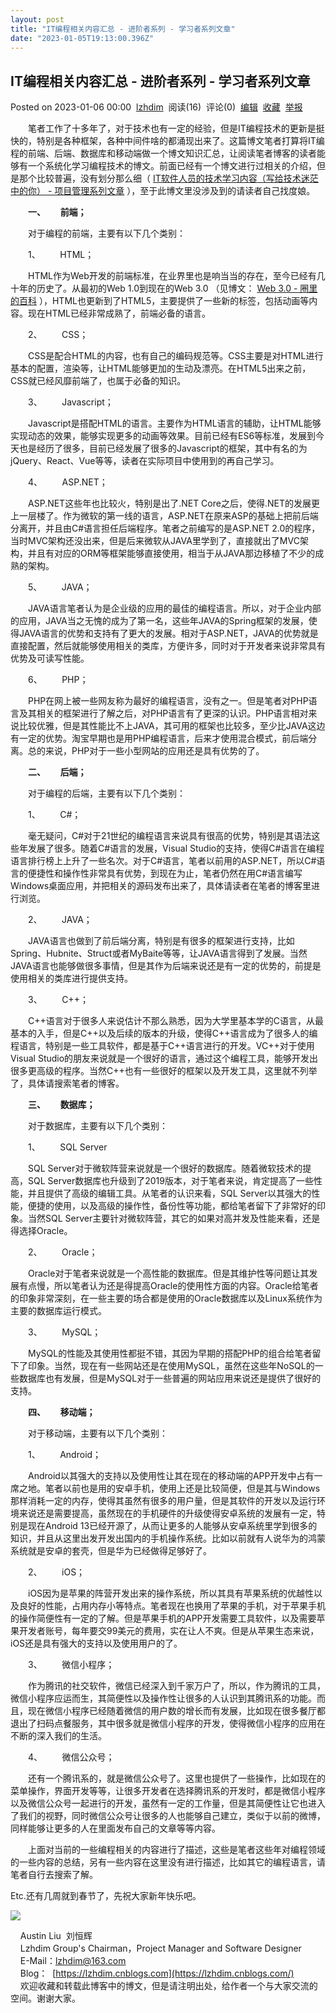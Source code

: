 ```yaml
---
layout: post
title: "IT编程相关内容汇总 - 进阶者系列 - 学习者系列文章"
date: "2023-01-05T19:13:00.396Z"
---
```

IT编程相关内容汇总 - 进阶者系列 - 学习者系列文章
----------------------------

Posted on 2023-01-06 00:00  [lzhdim](https://www.cnblogs.com/lzhdim/)  阅读(16)  评论(0)  [编辑](https://i.cnblogs.com/EditPosts.aspx?postid=17028789)  [收藏](javascript:void(0))  [举报](javascript:void(0))

　　笔者工作了十多年了，对于技术也有一定的经验，但是IT编程技术的更新是挺快的，特别是各种框架，各种中间件啥的都涌现出来了。这篇博文笔者打算将IT编程的前端、后端、数据库和移动端做一个博文知识汇总，让阅读笔者博客的读者能够有一个系统化学习编程技术的博文。前面已经有一个博文进行过相关的介绍，但是那个比较普遍，没有划分那么细（ [IT软件人员的技术学习内容（写给技术迷茫中的你） - 项目管理系列文章](https://www.cnblogs.com/lzhdim/p/4604031.html) ），至于此博文里没涉及到的请读者自己找度娘。

　　**一、**      **前端；**

　　对于编程的前端，主要有以下几个类别：

　　1、        HTML；

　　HTML作为Web开发的前端标准，在业界里也是响当当的存在，至今已经有几十年的历史了。从最初的Web 1.0到现在的Web 3.0 （见博文： [Web 3.0 - 圈里的百科](https://www.cnblogs.com/lzhdim/p/16440389.html) ），HTML也更新到了HTML5，主要提供了一些新的标签，包括动画等内容。现在HTML已经非常成熟了，前端必备的语言。

　　2、        CSS；

　　CSS是配合HTML的内容，也有自己的编码规范等。CSS主要是对HTML进行基本的配置，渲染等，让HTML能够更加的生动及漂亮。在HTML5出来之前，CSS就已经风靡前端了，也属于必备的知识。

　　3、        Javascript；

　　Javascript是搭配HTML的语言。主要作为HTML语言的辅助，让HTML能够实现动态的效果，能够实现更多的动画等效果。目前已经有ES6等标准，发展到今天也是经历了很多，目前已经发展了很多的Javascript的框架，其中有名的为jQuery、React、Vue等等，读者在实际项目中使用到的再自己学习。

　　4、        ASP.NET；

　　ASP.NET这些年也比较火，特别是出了.NET Core之后，使得.NET的发展更上一层楼了。作为微软的第一线的语言，ASP.NET在原来ASP的基础上把前后端分离开，并且由C#语言担任后端程序。笔者之前编写的是ASP.NET 2.0的程序，当时MVC架构还没出来，但是后来微软从JAVA里学到了，直接就出了MVC架构，并且有对应的ORM等框架能够直接使用，相当于从JAVA那边移植了不少的成熟的架构。

　　5、        JAVA；

　　JAVA语言笔者认为是企业级的应用的最佳的编程语言。所以，对于企业内部的应用，JAVA当之无愧的成为了第一名，这些年JAVA的Spring框架的发展，使得JAVA语言的优势和支持有了更大的发展。相对于ASP.NET，JAVA的优势就是直接配置，然后就能够使用相关的类库，方便许多，同时对于开发者来说非常具有优势及可读写性能。

　　6、        PHP；

　　PHP在网上被一些网友称为最好的编程语言，没有之一。但是笔者对PHP语言及其相关的框架进行了解之后，对PHP语言有了更深的认识。PHP语言相对来说比较优雅，但是其性能比不上JAVA，其可用的框架也比较多，至少比JAVA这边有一定的优势。淘宝早期也是用PHP编程语言，后来才使用混合模式，前后端分离。总的来说，PHP对于一些小型网站的应用还是具有优势的了。

　　**二、**      **后端；**

　　对于编程的后端，主要有以下几个类别：

　　1、        C#；

　　毫无疑问，C#对于21世纪的编程语言来说具有很高的优势，特别是其语法这些年发展了很多。随着C#语言的发展，Visual Studio的支持，使得C#语言在编程语言排行榜上上升了一些名次。对于C#语言，笔者以前用的ASP.NET，所以C#语言的便捷性和操作性非常具有优势，到现在为止，笔者仍然在用C#语言编写Windows桌面应用，并把相关的源码发布出来了，具体请读者在笔者的博客里进行浏览。

　　2、        JAVA；

　　JAVA语言也做到了前后端分离，特别是有很多的框架进行支持，比如Spring、Hubnite、Struct或者MyBaite等等，让JAVA语言得到了发展。当然JAVA语言也能够做很多事情，但是其作为后端来说还是有一定的优势的，前提是使用相关的类库进行提供支持。

　　3、        C++；

　　C++语言对于很多人来说估计不那么熟悉，因为大学里基本学的C语言，从最基本的入手，但是C++以及后续的版本的升级，使得C++语言成为了很多人的编程语言，特别是一些工具软件，都是基于C++语言进行的开发。VC++对于使用Visual Studio的朋友来说就是一个很好的语言，通过这个编程工具，能够开发出很多更高级的程序。当然C++也有一些很好的框架以及开发工具，这里就不列举了，具体请搜索笔者的博客。

　　**三、**      **数据库；**

　　对于数据库，主要有以下几个类别：

　　1、        SQL Server

　　SQL Server对于微软阵营来说就是一个很好的数据库。随着微软技术的提高，SQL Server数据库也升级到了2019版本，对于笔者来说，肯定提高了一些性能，并且提供了高级的编辑工具。从笔者的认识来看，SQL Server以其强大的性能，便捷的使用，以及高级的操作性，备份性等功能，都给笔者留下了非常好的印象。当然SQL Server主要针对微软阵营，其它的如果对高并发及性能来看，还是得选择Oracle。

　　2、        Oracle；

　　Oracle对于笔者来说就是一个高性能的数据库。但是其维护性等问题让其发展有点慢，所以笔者认为还是得提高Oracle的使用性方面的内容。Oracle给笔者的印象非常深刻，在一些主要的场合都是使用的Oracle数据库以及Linux系统作为主要的数据库运行模式。

　　3、        MySQL；

　　MySQL的性能及其使用性都挺不错，其因为早期的搭配PHP的组合给笔者留下了印象。当然，现在有一些网站还是在使用MySQL，虽然在这些年NoSQL的一些数据库也有发展，但是MySQL对于一些普遍的网站应用来说还是提供了很好的支持。

　　**四、**      **移动端；**

　　对于移动端，主要有以下几个类别：

　　1、        Android；

　　Android以其强大的支持以及使用性让其在现在的移动端的APP开发中占有一席之地。笔者以前也是用的安卓手机，使用上还是比较简便，但是其与Windows那样消耗一定的内存，使得其虽然有很多的用户量，但是其软件的开发以及运行环境来说还是需要提高，虽然现在的手机硬件的升级使得安卓系统的发展有一定，特别是现在Android 13已经开源了，从而让更多的人能够从安卓系统里学到很多的知识，并且从这里出发开发出国内的手机操作系统。比如以前就有人说华为的鸿蒙系统就是安卓的套壳，但是华为已经做得足够好了。

　　2、        iOS；

　　iOS因为是苹果的阵营开发出来的操作系统，所以其具有苹果系统的优越性以及良好的性能，占用内存小等特点。笔者现在也换用了苹果的手机，对于苹果手机的操作简便性有一定的了解。但是苹果手机的APP开发需要工具软件，以及需要苹果开发者账号，每年要交99美元的费用，实在让人不爽。但是从苹果生态来说，iOS还是具有强大的支持以及使用用户的了。

　　3、        微信小程序；

　　作为腾讯的社交软件，微信已经深入到千家万户了，所以，作为腾讯的工具，微信小程序应运而生，其简便性以及操作性让很多的人认识到其腾讯系的功能。而且，现在微信小程序已经随着微信的用户数的增长而有发展，比如现在很多餐厅都退出了扫码点餐服务，其中很多就是微信小程序的开发，使得微信小程序的应用在不断的深入我们的生活。

　　4、        微信公众号；

　　还有一个腾讯系的，就是微信公众号了。这里也提供了一些操作，比如现在的菜单操作，界面开发等等，让很多开发者在选择腾讯系的开发时，都是微信小程序以及微信公众号一起进行的开发，虽然有一定的工作量，但是其简便性让它也进入了我们的视野，同时微信公众号让很多的人也能够自己建立，类似于以前的微博，同样能够让更多的人在里面发布自己的文章等等内容。

　　上面对当前的一些编程相关的内容进行了描述，这些是笔者这些年对编程领域的一些内容的总结，另有一些内容在这里没有进行描述，比如其它的编程语言，请笔者自行去搜索了解。

Etc.还有几周就到春节了，先祝大家新年快乐吧。

  
  

![](https://images.cnblogs.com/cnblogs_com/lzhdim/202430/o_o_Code.png)

    Austin Liu  刘恒辉  
    Lzhdim Group's Chairman，Project Manager and Software Designer  
    E-Mail：[lzhdim@163.com](mailto:lzhdim@163.com "给我发邮件吧")  
    Blog：  [https://lzhdim.cnblogs.com](https://lzhdim.cnblogs.com/)  
    欢迎收藏和转载此博客中的博文，但是请注明出处，给作者一个与大家交流的空间。谢谢大家。